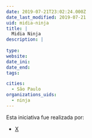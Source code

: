 ```yaml
---
date: 2019-07-21T23:02:24.000Z
date_last_modified: 2019-07-21
uid: midia-ninja
title: |
  Midia Ninja
description: |
  
type: 
website: 
date_ini: 
date_end: 
tags:

cities: 
  - São Paulo
organizations_uids:
  - ninja
---
```


Esta iniciativa fue realizada por:

- [X](/organizaciones/ninja)
